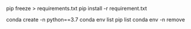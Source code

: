 pip freeze > requirements.txt
pip install -r requirement.txt

conda create -n <env name> python==3.7
conda env list
pip list
conda env -n remove <env name>